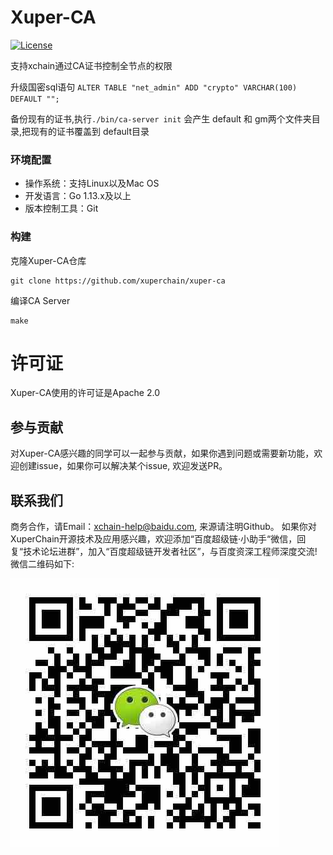 # Xuper-CA

[![License](https://img.shields.io/github/license/xuperchain/xuperchain?style=flat-square)](/LICENSE)

支持xchain通过CA证书控制全节点的权限  

升级国密sql语句 ```ALTER TABLE "net_admin" ADD "crypto" VARCHAR(100) DEFAULT "";```

备份现有的证书,执行```./bin/ca-server init``` 会产生 default 和 gm两个文件夹目录,把现有的证书覆盖到 default目录

### 环境配置

* 操作系统：支持Linux以及Mac OS
* 开发语言：Go 1.13.x及以上
* 版本控制工具：Git

### 构建

克隆Xuper-CA仓库
```
git clone https://github.com/xuperchain/xuper-ca
```

编译CA Server
```
make
```

# 许可证
Xuper-CA使用的许可证是Apache 2.0

## 参与贡献
对Xuper-CA感兴趣的同学可以一起参与贡献，如果你遇到问题或需要新功能，欢迎创建issue，如果你可以解决某个issue, 欢迎发送PR。

## 联系我们
商务合作，请Email：xchain-help@baidu.com, 来源请注明Github。
如果你对XuperChain开源技术及应用感兴趣，欢迎添加“百度超级链·小助手“微信，回复“技术论坛进群”，加入“百度超级链开发者社区”，与百度资深工程师深度交流!微信二维码如下:

![微信二维码](https://github.com/ToWorld/xuperchain-image/blob/master/baidu-image-xuperchain.png)